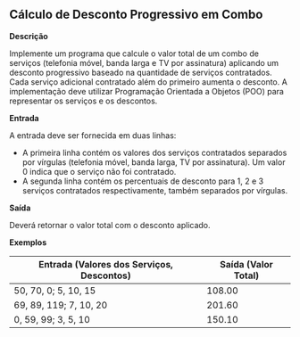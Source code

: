 ## Cálculo de Desconto Progressivo em Combo

**Descrição**

Implemente um programa que calcule o valor total de um combo de serviços (telefonia móvel, banda larga e TV por assinatura) aplicando um desconto progressivo baseado na quantidade de serviços contratados. Cada serviço adicional contratado além do primeiro aumenta o desconto. A implementação deve utilizar Programação Orientada a Objetos (POO) para representar os serviços e os descontos.

**Entrada**

A entrada deve ser fornecida em duas linhas:

* A primeira linha contém os valores dos serviços contratados separados por vírgulas (telefonia móvel, banda larga, TV por assinatura). Um valor 0 indica que o serviço não foi contratado.
* A segunda linha contém os percentuais de desconto para 1, 2 e 3 serviços contratados respectivamente, também separados por vírgulas.

**Saída**

Deverá retornar o valor total com o desconto aplicado.

**Exemplos**

| Entrada (Valores dos Serviços, Descontos) | Saída (Valor Total) |
|---|---|
| 50, 70, 0; 5, 10, 15 | 108.00 |
| 69, 89, 119; 7, 10, 20 | 201.60 |
| 0, 59, 99; 3, 5, 10 | 150.10 |